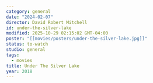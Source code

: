 ```yaml
---
category: general
date: "2024-02-07"
director: David Robert Mitchell
id: under-the-silver-lake
modified: 2025-10-29 02:15:02 GMT-04:00
poster: "[[movies/posters/under-the-silver-lake.jpg]]"
status: to-watch
studio: general
tags:
  - movies
title: Under The Silver Lake
year: 2018
---
```


